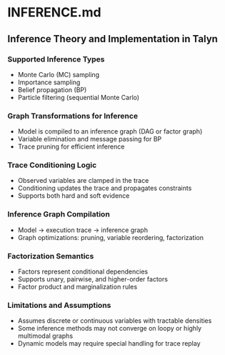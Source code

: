 # INFERENCE.md

## Inference Theory and Implementation in Talyn

### Supported Inference Types
- Monte Carlo (MC) sampling
- Importance sampling
- Belief propagation (BP)
- Particle filtering (sequential Monte Carlo)

### Graph Transformations for Inference
- Model is compiled to an inference graph (DAG or factor graph)
- Variable elimination and message passing for BP
- Trace pruning for efficient inference

### Trace Conditioning Logic
- Observed variables are clamped in the trace
- Conditioning updates the trace and propagates constraints
- Supports both hard and soft evidence

### Inference Graph Compilation
- Model → execution trace → inference graph
- Graph optimizations: pruning, variable reordering, factorization

### Factorization Semantics
- Factors represent conditional dependencies
- Supports unary, pairwise, and higher-order factors
- Factor product and marginalization rules

### Limitations and Assumptions
- Assumes discrete or continuous variables with tractable densities
- Some inference methods may not converge on loopy or highly multimodal graphs
- Dynamic models may require special handling for trace replay
